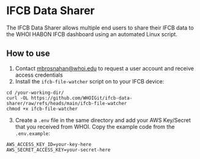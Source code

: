 # IFCB Data Sharer

The IFCB Data Sharer allows multiple end users to share their IFCB data to the WHOI HABON IFCB dashboard using an automated Linux script.

## How to use

1. Contact mbrosnahan@whoi.edu to request a user account and receive access credentials
2. Install the `ifcb-file-watcher` script on to your IFCB device:

```
cd /your-working-dir/
curl -OL https://github.com/WHOIGit/ifcb-data-sharer/raw/refs/heads/main/ifcb-file-watcher
chmod +x ifcb-file-watcher
```

3. Create a `.env` file in the same directory and add your AWS Key/Secret that you received from WHOI. Copy the example code from the `.env.example`:

```
AWS_ACCESS_KEY_ID=your-key-here
AWS_SECRET_ACCESS_KEY=your-secret-here
```
